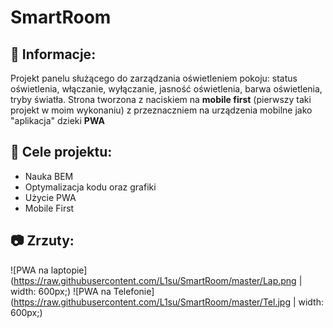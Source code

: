 # SmartRoom
 
## :memo: Informacje:
 Projekt panelu służącego do zarządzania oświetleniem pokoju: status oświetlenia, włączanie, wyłączanie, jasność oświetlenia, barwa oświetlenia, tryby światła.
 Strona tworzona z naciskiem na **mobile first** (pierwszy taki projekt w moim wykonaniu) z przeznaczniem na urządzenia mobilne jako "aplikacja" dzieki **PWA**
 
 ## :dart: Cele projektu:
 - Nauka BEM
 - Optymalizacja kodu oraz grafiki
 - Użycie PWA
 - Mobile First
 
## :camera: Zrzuty:
![PWA na laptopie](https://raw.githubusercontent.com/L1su/SmartRoom/master/Lap.png | width: 600px;)
![PWA na Telefonie](https://raw.githubusercontent.com/L1su/SmartRoom/master/Tel.jpg | width: 600px;)

